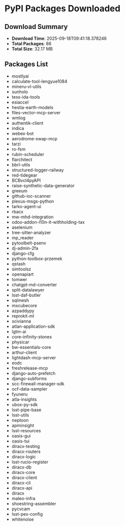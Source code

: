 # PyPI Packages Downloaded

## Download Summary
- **Download Time**: 2025-09-18T09:41:18.378246
- **Total Packages**: 86
- **Total Size**: 32.17 MB

## Packages List
- mostlyai
- calculate-tool-lengyue1084
- mineru-vl-utils
- sunholo
- tess-ida-tools
- esiaccel
- hestia-earth-models
- files-vector-mcp-server
- wmlog
- authentik-client
- indica
- webex-bot
- aerodrome-swap-mcp
- tarzi
- ro-fsm
- rubin-scheduler
- flarchitect
- bbrl-utils
- structured-logger-railway
- red-tidegear
- BCBvcl4pyAPI
- raise-synthetic-data-generator
- greeum
- github-ioc-scanner
- plexus-msgs-python
- tarko-agent-ui
- rbacx
- mw-mhd-integration
- odoo-addon-l10n-it-withholding-tax
- aselenium
- tree-sitter-analyzer
- mp_reader
- pytoolbelt-psenv
- dj-admin-2fa
- django-cfg
- python-toolbox-przemek
- qstash
- simtoolsz
- openapiart
- tomwer
- chatgpt-md-converter
- split-datalawyer
- lsst-daf-butler
- sqlmesh
- mxcubecore
- azpaddypy
- reprokit-ml
- scivianna
- atlan-application-sdk
- lgtm-ai
- core-infinity-stones
- physicar
- bw-essentials-core
- arthur-client
- lightdash-mcp-server
- eodc
- freshrelease-mcp
- django-auto-prefetch
- django-subforms
- scc-firewall-manager-sdk
- ocf-data-sampler
- fyuneru
- atla-insights
- ubox-py-sdk
- lsst-pipe-base
- lsst-utils
- neptoon
- apminsight
- lsst-resources
- oasis-gui
- oasis-tui
- diracx-testing
- diracx-routers
- diracx-logic
- lsst-rucio-register
- diracx-db
- diracx-core
- diracx-client
- diracx-cli
- diracx-api
- diracx
- maleo-infra
- shoestring-assembler
- pycvcam
- lsst-pex-config
- whitenoise
